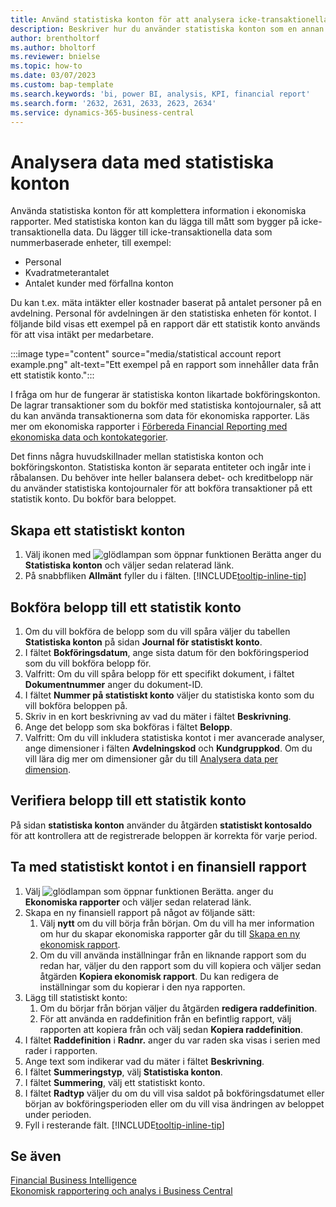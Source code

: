 ```yaml
---
title: Använd statistiska konton för att analysera icke-transaktionella data
description: Beskriver hur du använder statistiska konton som en annan datakälla för analyserna.
author: brentholtorf
ms.author: bholtorf
ms.reviewer: bnielse
ms.topic: how-to
ms.date: 03/07/2023
ms.custom: bap-template
ms.search.keywords: 'bi, power BI, analysis, KPI, financial report'
ms.search.form: '2632, 2631, 2633, 2623, 2634'
ms.service: dynamics-365-business-central
---
```

# Analysera data med statistiska konton

Använda statistiska konton för att komplettera information i ekonomiska rapporter. Med statistiska konton kan du lägga till mått som bygger på icke-transaktionella data. Du lägger till icke-transaktionella data som nummerbaserade enheter, till exempel:

* Personal
* Kvadratmeterantalet
* Antalet kunder med förfallna konton

Du kan t.ex. mäta intäkter eller kostnader baserat på antalet personer på en avdelning. Personal för avdelningen är den statistiska enheten för kontot. I följande bild visas ett exempel på en rapport där ett statistik konto används för att visa intäkt per medarbetare.

:::image type="content" source="media/statistical account report example.png" alt-text="Ett exempel på en rapport som innehåller data från ett statistik konto.":::

I fråga om hur de fungerar är statistiska konton likartade bokföringskonton. De lagrar transaktioner som du bokför med statistiska kontojournaler, så att du kan använda transaktionerna som data för ekonomiska rapporter. Läs mer om ekonomiska rapporter i [Förbereda Financial Reporting med ekonomiska data och kontokategorier](bi-how-work-account-schedule.md). 

Det finns några huvudskillnader mellan statistiska konton och bokföringskonton. Statistiska konton är separata entiteter och ingår inte i råbalansen. Du behöver inte heller balansera debet- och kreditbelopp när du använder statistiska kontojournaler för att bokföra transaktioner på ett statistik konto. Du bokför bara beloppet.

## Skapa ett statistiskt konton

1. Välj ikonen med ![glödlampan som öppnar funktionen Berätta](media/ui-search/search_small.png "Berätta för mig vad du vill göra") anger du **Statistiska konton** och väljer sedan relaterad länk.
1. På snabbfliken **Allmänt** fyller du i fälten. [!INCLUDE[tooltip-inline-tip](includes/tooltip-inline-tip_md.md)]

## Bokföra belopp till ett statistik konto

1. Om du vill bokföra de belopp som du vill spåra väljer du tabellen **Statistiska konton** på sidan **Journal för statistiskt konto**.
1. I fältet **Bokföringsdatum**, ange sista datum för den bokföringsperiod som du vill bokföra belopp för.
1. Valfritt: Om du vill spåra belopp för ett specifikt dokument, i fältet **Dokumentnummer** anger du dokument-ID.
1. I fältet **Nummer på statistiskt konto** väljer du statistiska konto som du vill bokföra beloppen på.
1. Skriv in en kort beskrivning av vad du mäter i fältet **Beskrivning**.  
1. Ange det belopp som ska bokföras i fältet **Belopp**. 
1. Valfritt: Om du vill inkludera statistiska kontot i mer avancerade analyser, ange dimensioner i fälten **Avdelningskod** och **Kundgruppkod**. Om du vill lära dig mer om dimensioner går du till [Analysera data per dimension](bi-how-analyze-data-dimension.md).

## Verifiera belopp till ett statistik konto

På sidan **statistiska konton** använder du åtgärden **statistiskt kontosaldo** för att kontrollera att de registrerade beloppen är korrekta för varje period.  

## Ta med statistiskt kontot i en finansiell rapport

1. Välj ![glödlampan som öppnar funktionen Berätta.](media/ui-search/search_small.png "Berätta för mig vad du vill göra") anger du **Ekonomiska rapporter** och väljer sedan relaterad länk.
1. Skapa en ny finansiell rapport på något av följande sätt:
    1. Välj **nytt** om du vill börja från början. Om du vill ha mer information om hur du skapar ekonomiska rapporter går du till [Skapa en ny ekonomisk rapport](bi-how-work-account-schedule.md#create-a-new-financial-report).
    1. Om du vill använda inställningar från en liknande rapport som du redan har, väljer du den rapport som du vill kopiera och väljer sedan åtgärden **Kopiera ekonomisk rapport**. Du kan redigera de inställningar som du kopierar i den nya rapporten.
1. Lägg till statistiskt konto:
    1. Om du börjar från början väljer du åtgärden **redigera raddefinition**.
    1. För att använda en raddefinition från en befintlig rapport, välj rapporten att kopiera från och välj sedan **Kopiera raddefinition**.
1. I fältet **Raddefinition** i **Radnr.** anger du var raden ska visas i serien med rader i rapporten.
1. Ange text som indikerar vad du mäter i fältet **Beskrivning**.
1. I fältet **Summeringstyp**, välj **Statistiska konton**.
1. I fältet **Summering**, välj ett statistiskt konto.
1. I fältet **Radtyp** väljer du om du vill visa saldot på bokföringsdatumet eller början av bokföringsperioden eller om du vill visa ändringen av beloppet under perioden.
1. Fyll i resterande fält. [!INCLUDE[tooltip-inline-tip](includes/tooltip-inline-tip_md.md)]

## Se även

[Financial Business Intelligence](bi.md)  
[Ekonomisk rapportering och analys i Business Central](finance-reports.md)